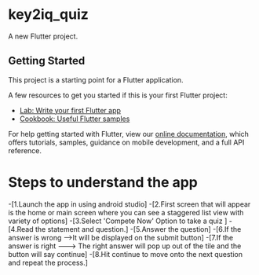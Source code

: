 # key2iq_quiz

A new Flutter project.

## Getting Started

This project is a starting point for a Flutter application.

A few resources to get you started if this is your first Flutter project:

- [Lab: Write your first Flutter app](https://flutter.dev/docs/get-started/codelab)
- [Cookbook: Useful Flutter samples](https://flutter.dev/docs/cookbook)

For help getting started with Flutter, view our
[online documentation](https://flutter.dev/docs), which offers tutorials,
samples, guidance on mobile development, and a full API reference.

# Steps to understand the app
-[1.Launch the app in using android studio]
-[2.First screen that will appear is the home or main screen where you can see a staggered list view with variety of options]
-[3.Select 'Compete Now' Option to take a quiz ]
-[4.Read the statement and question.]
-[5.Answer the question]
-[6.If the answer is wrong -->It will be displayed on the submit button]
-[7.If the answer is right ---> The right answer will pop up out of the tile and the button will say continue]
-[8.Hit continue to move onto the next question and repeat the process.]
